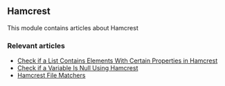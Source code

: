 ## Hamcrest

This module contains articles about Hamcrest

### Relevant articles
- [Check if a List Contains Elements With Certain Properties in Hamcrest](https://www.baeldung.com/java-hamcrest-list-contains-properties)
- [Check if a Variable Is Null Using Hamcrest](https://www.baeldung.com/java-hamcrest-check-null)
- [Hamcrest File Matchers](https://www.baeldung.com/hamcrest-file-matchers)
